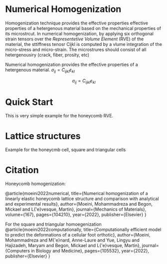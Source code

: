 # Numerical Homogenization
Homogenization technique provides the effective properties effective properties 
of a hetergenous material based on the mechanical properties of its microstrcut.
In numerical homogenization, by applying six orthogonal strain tensors over the 
*Representetive Volume Element* (RVE) of the material, the sttiffness tenosr Cijkl
is computed by a vlume integration of the micro-stress and micro-strain. 
The microstrures should consist of all hetergenousiry (crack, fiber, prosity, etc)


Numerical homogenization provides the effective properties of a hetergenous
material. $\sigma_{ij}=C_{ijkl}\varepsilon_{kl}$

$$\sigma_{ij}=C_{ijkl}\varepsilon_{kl}$$



# Quick Start
This is very simple example for the honeycomb RVE. 

# Lattice structures
Example for the honeycmb cell, square and triangular cells

# Citation
Honeycomb homogenization:

@article{moeini2022numerical,
  title={Numerical homogenization of a linearly elastic honeycomb lattice structure and comparison with analytical and experimental results},
  author={Moeini, Mohammadreza and Begon, Mickael and L{\'e}vesque, Martin},
  journal={Mechanics of Materials},
  volume={167},
  pages={104210},
  year={2022},
  publisher={Elsevier}
}

For the square and triangular homoegenization 
@article{moeini2022computationally,
  title={Computationally efficient model to predict the deformations of a cellular foot orthotic},
  author={Moeini, Mohammadreza and M{\'e}nard, Anne-Laure and Yue, Lingyu and Hajizadeh, Maryam and Begon, Mickael and L{\'e}vesque, Martin},
  journal={Computers in Biology and Medicine},
  pages={105532},
  year={2022},
  publisher={Elsevier}
}
